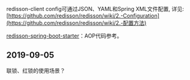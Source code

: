 redisson-client config可通过JSON、YAML和Spring XML文件配置, 详见:  
[https://github.com/redisson/redisson/wiki/2.-Configuration](https://github.com/redisson/redisson/wiki/2.-配置方法)


[redisson-spring-boot-starter](https://gitee.com/sailsoft/redisson-spring-boot-starter)：AOP代码参考。

## 2019-09-05
联锁、红锁的使用场景？